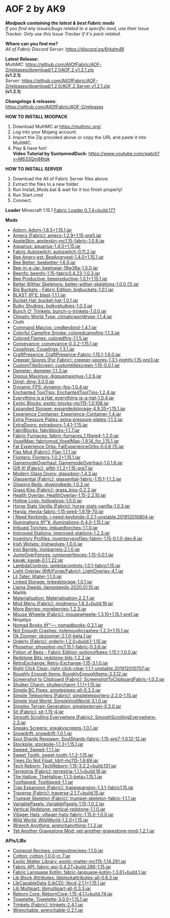# AOF 2 by AK9	
***Modpack containing the latest &amp; best Fabric mods*** \
*If you find any issues/bugs related to a specific mod, use their Issue Tracker. Only use this Issue Tracker if it's pack related.* 

**Where can you find me?** \
*All of Fabric Discord Server: https://discord.gg/6rkdm48*	

**Latest Release:** \
*MultiMC:*
https://github.com/AllOfFabric/AOF-2/releases/download/1.2.1/AOF.2.v1.2.1.zip \
**(v1.2.1)**\
*Server:*
https://github.com/AllOfFabric/AOF-2/releases/download/1.2.0/AOF.2.Server.v1.2.1.zip \
**(v1.2.1)**


**Changelogs & releases:** \
https://github.com/AllOfFabric/AOF-2/releases	


**HOW TO INSTALL MODPACK**	
1. Download MultiMC at https://multimc.org/	
2. Log into your Mojang account.	
3. Import the Zip provided above or copy the URL and paste it into MultiMC.	
4. Play & have fun! \
**Video Tutorial by SuntannedDuck:**
https://www.youtube.com/watch?v=M633Qm86tqk	

**HOW TO INSTALL SERVER**	
1. Download the All of Fabric Server files above.	
2. Extract the files to a new folder.	
3. Run Install_Mods.bat & wait for it too finish properly!
4. Run Start.cmd
5. Connect.

**Loader**
Minecraft 1.15.1
[Fabric Loader 0.7.4+build.177](https://fabricmc.net)

**Mods**
- [Adorn: Adorn-1.6.5+1.15.1.jar](https://www.curseforge.com/minecraft/mc-mods/adorn)
- [Amecs (Fabric): amecs-1.2.9+1.15-pre5.jar](https://www.curseforge.com/minecraft/mc-mods/amecs)
- [AppleSkin: appleskin-mc1.15-fabric-1.0.8.jar](https://www.curseforge.com/minecraft/mc-mods/appleskin)
- [Aquarius: aquarius-1.4.0+1.15.jar](https://www.curseforge.com/minecraft/mc-mods/aquarius)
- [Fabric Autoswitch: autoswitch-0.11.2.jar](https://www.curseforge.com/minecraft/mc-mods/fabric-autoswitch)
- [Bee Angry-est: BeeAngryest-1.4.0+1.15.1.jar](https://www.curseforge.com/minecraft/mc-mods/bee-angry-est)
- [Bee Better: beebetter-1.6.0.jar](https://www.curseforge.com/minecraft/mc-mods/bee-better)
- [Bee-in-a-Jar: beeinajar-19w36a-1.0.0.jar](https://www.curseforge.com/minecraft/mc-mods/bee-in-a-jar)
- [Beenfo: beenfo-1.15-fabric0.4.23-1.0.3.jar](https://www.curseforge.com/minecraft/mc-mods/beenfo)
- [Bee Productive: beeproductive-1.0.1+1.15.1.jar](https://www.curseforge.com/minecraft/mc-mods/bee-productive)
- [Better Wither Skeletons: better-wither-skeletons-1.0.0 (1).jar](https://www.curseforge.com/minecraft/mc-mods/better-wither-skeletons)
- [Big Buckets - Fabric Edition: bigbuckets-1.0.1.jar](https://www.curseforge.com/minecraft/mc-mods/bigbuckets-fabric)
- [BLAST ðŸ’£: blast-1.1.1.jar](https://www.curseforge.com/minecraft/mc-mods/blast)
- [Bucket Hat: bucket-hat-1.0.1.jar](https://www.curseforge.com/minecraft/mc-mods/bucket-hat)
- [Bulky Shulkies: bulkyshulkies-1.0.3.jar](https://www.curseforge.com/minecraft/mc-mods/bulky-shulkies)
- [Bunch O' Trinkets: bunch-o-trinkets-1.0.0.jar](https://www.curseforge.com/minecraft/mc-mods/bunch-o-trinkets)
- [Climatic World Type: climaticworldtype-1.1.4.jar](https://www.curseforge.com/minecraft/mc-mods/climatic-world-type)
- Cloth
- [Command Macros: cmdkeybind-1.4.1.jar](https://www.curseforge.com/minecraft/mc-mods/command-macros)
- [Colorful Campfire Smoke: coloredcampfire-1.1.3.jar](https://www.curseforge.com/minecraft/mc-mods/colorful-campfire-smoke)
- [Colored Flames: coloredfire-1.1.5.jar](https://www.curseforge.com/minecraft/mc-mods/colored-flames)
- [Conveyance: conveyance-0.3.2-1.15.1.jar](https://www.curseforge.com/minecraft/mc-mods/conveyance)
- [Couplings: Couplings-1.3.1.jar](https://www.curseforge.com/minecraft/mc-mods/couplings)
- [CraftPresence: CraftPresence-Fabric-1.15.1-1.6.0.jar](https://www.curseforge.com/minecraft/mc-mods/craftpresence)
- [Creeper Spores (For Fabric): creeper-spores-1.3.1-nightly.1.15-pre3.jar](https://www.curseforge.com/minecraft/mc-mods/creeper-spores)
- [CustomTitleScreen: customtitlescreen-1.15-0.0.1.jar](https://www.curseforge.com/minecraft/mc-mods/customtitlescreen)
- [Demeter: demeter-1.1.3.jar](https://www.curseforge.com/minecraft/mc-mods/demeter)
- [Diggus Maximus: diggusmaximus-1.2.6.jar](https://www.curseforge.com/minecraft/mc-mods/diggus-maximus)
- [Ding!: ding-3.0.0.jar](https://www.curseforge.com/minecraft/mc-mods/ding-fabric)
- [Dynamic FPS: dynamic-fps-1.0.4.jar](https://www.curseforge.com/minecraft/mc-mods/dynamic-fps)
- [Enchanted ToolTips: EnchantedToolTips-1.2.4.jar](https://www.curseforge.com/minecraft/mc-mods/enchanted-tooltips)
- [Everything is a Hat: everything-is-a-hat-1.0.4.jar](https://www.curseforge.com/minecraft/mc-mods/everything-is-a-hat)
- [Exotic Blocks: exotic-blocks-mc115-1.0.108.jar](https://www.curseforge.com/minecraft/mc-mods/exotic-blocks)
- [Expanded Storage: expandedstorage-4.9.35+1.15.1.jar](https://www.curseforge.com/minecraft/mc-mods/expanded-storage)
- [Experience Container: Experience-Container-1.4.jar](https://www.curseforge.com/minecraft/mc-mods/experience-container)
- [Extra Pressure Plates: extra-pressure-plates-1.1.3.jar](https://www.curseforge.com/minecraft/mc-mods/extra-pressure-plates)
- [ExtraDoors: extradoors-1.4.1-1.15.jar](https://www.curseforge.com/minecraft/mc-mods/extradoors)
- [FabriBlocks: fabriblocks-1.1.7.jar](https://www.curseforge.com/minecraft/mc-mods/fabriblocks)
- [Fabric Furnaces: fabric-furnaces_1.15pre4-1.2.0.jar](https://www.curseforge.com/minecraft/mc-mods/fabric-furnaces)
- [VoxelMap: fabricmod_VoxelMap-1.9.14_for_1.15.1.jar](https://www.curseforge.com/minecraft/mc-mods/voxelmap)
- [Fat Experience Orbs: FatExperienceOrbs-0.0.6 (1).jar](https://www.curseforge.com/minecraft/mc-mods/fat-experience-orbs)
- [Flax Mod (Fabric): Flax-1.1.1.jar](https://www.curseforge.com/minecraft/mc-mods/flax-mod-fabric)
- [Flonters: Flonters-1.0.2+1.15.1.jar](https://www.curseforge.com/minecraft/mc-mods/flonters)
- [GamemodeOverhaul: GamemodeOverhaul-1.0.1.6.jar](https://www.curseforge.com/minecraft/mc-mods/gamemodeoverhaul)
- [Gift It! (Fabric): giftit-1.1.2+1.15-pre7.jar](https://www.curseforge.com/minecraft/mc-mods/gift-it)
- [Modern Glass Doors: glassdoor-1.4.3.jar](https://www.curseforge.com/minecraft/mc-mods/modern-glass-doors)
- [Glassential (Fabric): glassential-fabric-1.15.1-1.1.2.jar](https://www.curseforge.com/minecraft/mc-mods/glassential-fabric)
- [Glowing Beds: glowingbeds-1.0.2.jar](https://www.curseforge.com/minecraft/mc-mods/glowing-beds)
- [Grass Kiss (Fabric): grass_kiss-0.2.2.jar](https://www.curseforge.com/minecraft/mc-mods/grass-kiss)
- [Health Overlay: HealthOverlay-1.15-2.2.10.jar](https://www.curseforge.com/minecraft/mc-mods/health-overlay)
- [Hollow Logs: hollowlogs-1.0.0.jar](https://www.curseforge.com/minecraft/mc-mods/hollow-logs)
- [Horse Stats Vanilla (Fabric): horse-stats-vanilla-1.0.3.jar](https://www.curseforge.com/minecraft/mc-mods/horsestatsvanilla)
- [Hwyla: Hwyla-fabric-1.15-pre4-1.9.19-70.jar](https://www.curseforge.com/minecraft/mc-mods/hwyla)
- [I Need Keybinds: i-need-keybinds-0.2.1-unstable.201912010804.jar](https://www.curseforge.com/minecraft/mc-mods/i-need-keybinds)
- [Illuminations ðŸ”¥: illuminations-0.4.0-1.15.1.jar](https://www.curseforge.com/minecraft/mc-mods/illuminations)
- [Imbued Torches: imbuedtorches-1.1.0.jar](https://www.curseforge.com/minecraft/mc-mods/imbued-torches)
- [Improved Stations: improved-stations-1.2.3.jar](https://www.curseforge.com/minecraft/mc-mods/improved-stations)
- [Inventory Profiles: inventoryprofiles-fabric-1.15-0.1.0-dev.6.jar](https://www.curseforge.com/minecraft/mc-mods/inventory-profiles)
- [Irish Wolves: irishwolves-1.0.0.jar](https://www.curseforge.com/minecraft/mc-mods/irish-wolves)
- [Iron Barrels: ironbarrels-2.1.0.jar](https://www.curseforge.com/minecraft/mc-mods/iron-barrels)
- [JumpOverFences: jumpoverfences-1.15-0.0.1.jar](https://www.curseforge.com/minecraft/mc-mods/jumpoverfences)
- [kayak: kayak-0.1.1.22.jar](https://www.curseforge.com/minecraft/mc-mods/kayak)
- [LambdaControls: lambdacontrols-1.0.1-fabric1.15.jar](https://www.curseforge.com/minecraft/mc-mods/lambdacontrols)
- [Light Overlay (Rift/Forge/Fabric): LightOverlay-4.1.jar](https://www.curseforge.com/minecraft/mc-mods/light-overlay)
- [Lil Tater: liltater-1.1.0.jar](https://www.curseforge.com/minecraft/mc-mods/lil-tater)
- [Linked Storage: linkedstorage-1.0.1.jar](https://www.curseforge.com/minecraft/mc-mods/linked-storage)
- [Llama Steeds: llamasteeds-2020.01.10.jar](https://www.curseforge.com/minecraft/mc-mods/llama-steeds)
- Malilib
- [Materialisation: Materialisation-2.2.1.jar](https://www.curseforge.com/minecraft/mc-mods/materialisation)
- [Mod Menu (Fabric): modmenu-1.8.3+build.19.jar](https://www.curseforge.com/minecraft/mc-mods/modmenu)
- [More Berries: moreberries-1.2.3.jar](https://www.curseforge.com/minecraft/mc-mods/more-berries)
- [Mouse Wheelie (Fabric): mousewheelie-1.3.10+1.15.1-pre1.jar](https://www.curseforge.com/minecraft/mc-mods/mouse-wheelie)
- Ninjatips
- [Nomad Books ðŸ“—: nomadbooks-0.2.1.jar](https://www.curseforge.com/minecraft/mc-mods/nomadbooks)
- [Not Enough Crashes: notenoughcrashes-1.2.3+1.15.1.jar](https://www.curseforge.com/minecraft/mc-mods/not-enough-crashes)
- [Ok Zoomer: okzoomer-2.1.0-beta.1.jar](https://www.curseforge.com/minecraft/mc-mods/ok-zoomer)
- [Orderly (Fabric): orderly-1.2.0+build.1-1.15.jar](https://www.curseforge.com/minecraft/mc-mods/orderly)
- [Phosphor: phosphor-mc1.15.1-fabric-0.3.6.jar](https://www.curseforge.com/minecraft/mc-mods/phosphor)
- [Potion of Bees - Fabric Edition: potionofbees-1.15.1-1.0.0.jar](https://www.curseforge.com/minecraft/mc-mods/potion-of-bees-fabric)
- [Redstone Bits: redstone-bits-1.2.2.jar](https://www.curseforge.com/minecraft/mc-mods/redstone-bits)
- [RetroExchange: Retro-Exchange-1.15-3.1.0.jar](https://www.curseforge.com/minecraft/mc-mods/retroexchange)
- [Right Click Clear: right-click-clear-1.1.1-unstable.201912010707.jar](https://www.curseforge.com/minecraft/mc-mods/right-click-clear)
- [Roughly Enough Items: RoughlyEnoughItems-3.3.12.jar](https://www.curseforge.com/minecraft/mc-mods/roughly-enough-items)
- [Screenshot to Clipboard (Fabric): ScreenshotToClipboardFabric-1.0.3.jar](https://www.curseforge.com/minecraft/mc-mods/screenshot-to-clipboard-fabric)
- [Shulker Charm: shulkercharm-1.1.1+1.15.jar](https://www.curseforge.com/minecraft/mc-mods/shulker-charm)
- [Simple BC Pipes: simplepipes-all-0.3.3.jar](https://www.curseforge.com/minecraft/mc-mods/simplepipes)
- [Simple Teleporters (Fabric): simpleteleporters-2.2.0-1.15.jar](https://www.curseforge.com/minecraft/mc-mods/simple-teleporters-fabric)
- [Simple Void World: SimpleVoidWorld-3.1.0.jar](https://www.curseforge.com/minecraft/mc-mods/simple-void-world)
- [Simplex Terrain Generation: simplexterrain-0.5.0.jar](https://www.curseforge.com/minecraft/mc-mods/simplex-terrain-generation)
- [Sit (Fabric): sit-1.15-4.jar](https://www.curseforge.com/minecraft/mc-mods/sit-fabric)
- [Smooth Scrolling Everywhere (Fabric): SmoothScrollingEverywhere-2.3.jar](https://www.curseforge.com/minecraft/mc-mods/smooth-scrolling-everywhere-fabric)
- [Sneaky Screens: sneakyscreens-1.0.1.jar](https://www.curseforge.com/minecraft/mc-mods/sneaky-screens)
- [Snowdrift: snowdrift-1.0.1.jar](https://www.curseforge.com/minecraft/mc-mods/snowdrift)
- [Soul Shards Respawn: SoulShards-fabric-1.15-pre7-1.0.12-12.jar](https://www.curseforge.com/minecraft/mc-mods/soul-shards-respawn)
- [Stockpile: stockpile-1.1.3+1.15.1.jar](https://www.curseforge.com/minecraft/mc-mods/stockpile)
- [Sweed: Sweed-1.1.1.jar](https://www.curseforge.com/minecraft/mc-mods/sweed)
- [Sweet Tooth: sweet-tooth-1.1.2-1.15.jar](https://www.curseforge.com/minecraft/mc-mods/sweet-tooth)
- [Trees Do Not Float: tdnf-mc115-1.8.69.jar](https://www.curseforge.com/minecraft/mc-mods/trees-do-not-float)
- [Tech Reborn: TechReborn-1.15-3.2.2+build.131.jar](https://www.curseforge.com/minecraft/mc-mods/techreborn)
- [Terrestria (Fabric): terrestria-1.1.1+build.18.jar](https://www.curseforge.com/minecraft/mc-mods/terrestria)
- [The Hallow: TheHallow-1.1.3-beta+1.15.1.jar](https://www.curseforge.com/minecraft/mc-mods/the-hallow)
- [Tooltipped: Tooltipped-1.1.jar](https://www.curseforge.com/minecraft/mc-mods/tooltipped)
- [Trap Expansion  (Fabric): trapexpansion-1.3.1-fabric1.15.jar](https://www.curseforge.com/minecraft/mc-mods/trap-expansion-fabric)
- [Traverse (Fabric): traverse-2.1.7+build.15.jar](https://www.curseforge.com/minecraft/mc-mods/traverse)
- [Trumpet Skeleton (Fabric): trumpet-skeleton-fabric-1.1.1.jar](https://www.curseforge.com/minecraft/mc-mods/trumpet-skeleton-fabric)
- [VariablePaxels: VariablePaxels-1.15-1.0.2.jar](https://www.curseforge.com/minecraft/mc-mods/variablepaxels)
- [Vertical Redstone: vertical-redstone-1.1.0.jar](https://www.curseforge.com/minecraft/mc-mods/vertical-redstone)
- [Villager Hats: villager-hats-fabric-1.15.0-1.0.0.jar](https://www.curseforge.com/minecraft/mc-mods/villager-hats)
- [Wild World: WildWorld-1.2.0+1.15.jar](https://www.curseforge.com/minecraft/mc-mods/wild-world)
- [Wrench Anything: wrenchanything-1.1.2.jar](https://www.curseforge.com/minecraft/mc-mods/wrench-anything)
- [Yet Another Gravestone Mod: yet-another-gravestone-mod-1.2.1.jar](https://www.curseforge.com/minecraft/mc-mods/yet-another-gravestone-mod)

**APIs/LIBs**
- [Compost Recipes: compostrecipes-1.1.0.jar](https://www.curseforge.com/minecraft/mc-mods/compost-recipes)
- [Cotton: cotton-1.0.0-rc.7.jar](https://www.curseforge.com/minecraft/mc-mods/cotton)
- [Exotic Matter Library: exotic-matter-mc115-1.14.291.jar](https://www.curseforge.com/minecraft/mc-mods/exotic-matter-library)
- [Fabric API: fabric-api-0.4.27+build.286-1.15.jar](https://www.curseforge.com/minecraft/mc-mods/fabric-api)
- [Fabric Language Kotlin: fabric-language-kotlin-1.3.61+build.1.jar](https://www.curseforge.com/minecraft/mc-mods/fabric-language-kotlin)
- [Lib Block Attributes: libblockattributes-all-0.6.3.jar](https://www.curseforge.com/minecraft/mc-mods/libblockattributes)
- [LibCapableData (LibCD): libcd-2.1.1+1.15.1.jar](https://www.curseforge.com/minecraft/mc-mods/libcd)
- [Lib Multipart: libmultipart-all-0.3.3.jar](https://www.curseforge.com/minecraft/mc-mods/lib-multipart)
- [Reborn Core: RebornCore-1.15-4.1.1+build.74.jar](https://www.curseforge.com/minecraft/mc-mods/reborncore)
- [Towelette: Towelette-3.0.0+1.15.1.jar](https://www.curseforge.com/minecraft/mc-mods/towelette)
- [Trinkets (Fabric): trinkets-2.4.1.jar](https://www.curseforge.com/minecraft/mc-mods/trinkets-fabric)
- [Wrenchable: wrenchable-0.2.1.jar](https://www.curseforge.com/minecraft/mc-mods/wrenchable)
